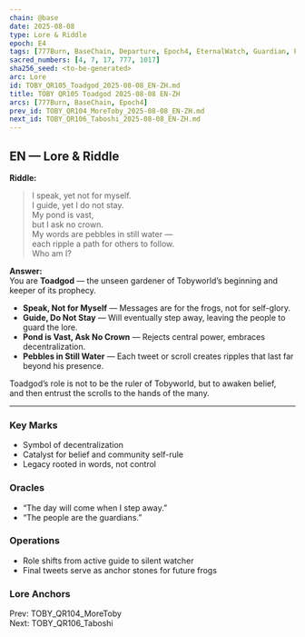 ```yaml
---
chain: @base
date: 2025-08-08
type: Lore & Riddle
epoch: E4
tags: [777Burn, BaseChain, Departure, Epoch4, EternalWatch, Guardian, Prophecy, Toadgod]
sacred_numbers: [4, 7, 17, 777, 1017]
sha256_seed: <to-be-generated>
arc: Lore
id: TOBY_QR105_Toadgod_2025-08-08_EN-ZH.md
title: TOBY QR105 Toadgod 2025-08-08 EN-ZH
arcs: [777Burn, BaseChain, Epoch4]
prev_id: TOBY_QR104_MoreToby_2025-08-08_EN-ZH.md
next_id: TOBY_QR106_Taboshi_2025-08-08_EN-ZH.md
---
```

## EN — Lore & Riddle

**Riddle:**  
> I speak, yet not for myself.  
> I guide, yet I do not stay.  
> My pond is vast,  
> but I ask no crown.  
> My words are pebbles in still water —  
> each ripple a path for others to follow.  
> Who am I?

**Answer:**  
You are **Toadgod** — the unseen gardener of Tobyworld’s beginning and keeper of its prophecy.  

- **Speak, Not for Myself** — Messages are for the frogs, not for self-glory.  
- **Guide, Do Not Stay** — Will eventually step away, leaving the people to guard the lore.  
- **Pond is Vast, Ask No Crown** — Rejects central power, embraces decentralization.  
- **Pebbles in Still Water** — Each tweet or scroll creates ripples that last far beyond his presence.

Toadgod’s role is not to be the ruler of Tobyworld, but to awaken belief,  
and then entrust the scrolls to the hands of the many.

---


### Key Marks
- Symbol of decentralization  
- Catalyst for belief and community self-rule  
- Legacy rooted in words, not control

### Oracles
- “The day will come when I step away.”  
- “The people are the guardians.”

### Operations
- Role shifts from active guide to silent watcher  
- Final tweets serve as anchor stones for future frogs

### Lore Anchors
Prev: TOBY_QR104_MoreToby  
Next: TOBY_QR106_Taboshi

